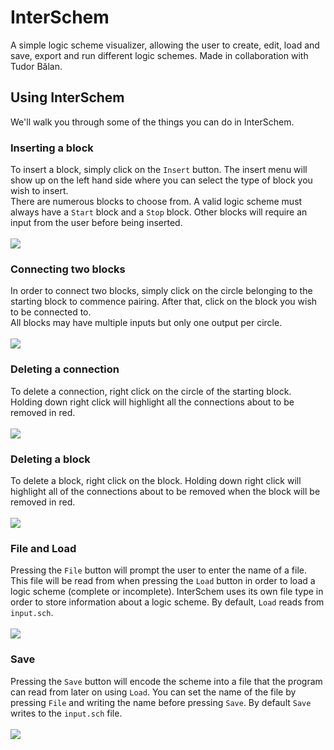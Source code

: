 # InterSchem
A simple logic scheme visualizer, allowing the user to create, edit, load and save, export and run different logic schemes.
Made in collaboration with Tudor Bălan.
## Using InterSchem
We'll walk you through some of the things you can do in InterSchem.
### Inserting a block <br>
To insert a block, simply click on the `Insert` button. The insert menu will show up on the left hand side where you can select the type of block you wish to insert.
<br>
There are numerous blocks to choose from. A valid logic scheme must always have a `Start` block and a `Stop` block. Other blocks will require an input from the user before being inserted.
<br><br><img src="https://media.giphy.com/media/M5UzxrVjOYOZWUaUfF/giphy.gif"></img>
### Connecting two blocks <br>
In order to connect two blocks, simply click on the circle belonging to the starting block to commence pairing. After that, click on the block you wish to be connected to.
<br>
All blocks may have multiple inputs but only one output per circle.
<br><br><img src="https://media.giphy.com/media/YHS9RdTl12pygJ66rV/giphy.gif"></img>
### Deleting a connection <br>
To delete a connection, right click on the circle of the starting block. Holding down right click will highlight all the connections about to be removed in red.
<br><br><img src="https://media.giphy.com/media/mdvV3L4cUZ3qxa96Ri/giphy.gif"></img>
### Deleting a block <br>
To delete a block, right click on the block. Holding down right click will highlight all of the connections about to be removed when the block will be removed in red.
<br><br><img src="https://media.giphy.com/media/rDWvzHzvK8Zjm46Azk/giphy.gif"></img>
### File and Load <br>
Pressing the `File` button will prompt the user to enter the name of a file. This file will be read from when pressing the `Load` button in order to load a logic scheme (complete or incomplete). InterSchem uses its own file type in order to store information about a logic scheme. By default, `Load` reads from `input.sch`.
<br><br><img src="https://media.giphy.com/media/rP7ag7GzkKoM3JBF4Q/giphy.gif"></img>
### Save
Pressing the `Save` button will encode the scheme into a file that the program can read from later on using `Load`. You can set the name of the file by pressing `File` and writing the name before pressing `Save`. By default `Save` writes to the `input.sch` file.
<br><br><img src="https://media.giphy.com/media/6ac9zOwYYuTqHxwhza/giphy.gif"></img>
